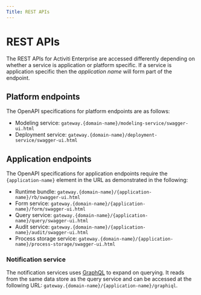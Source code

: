 ```yaml
---
Title: REST APIs
---
```


# REST APIs
The REST APIs for Activiti Enterprise are accessed differently depending on whether a service is application or platform specific. If a service is application specific then the *application name* will form part of the endpoint. 

## Platform endpoints
The OpenAPI specifications for platform endpoints are as follows:

* Modeling service: `gateway.{domain-name}/modeling-service/swagger-ui.html`
* Deployment service: `gateway.{domain-name}/deployment-service/swagger-ui.html`

## Application endpoints
The OpenAPI specifications for application endpoints require the `{application-name}` element in the URL as demonstrated in the following:

* Runtime bundle: `gateway.{domain-name}/{application-name}/rb/swagger-ui.html`
* Form service: `gateway.{domain-name}/{application-name}/form/swagger-ui.html`
* Query service: `gateway.{domain-name}/{application-name}/query/swagger-ui.html`
* Audit service: `gateway.{domain-name}/{application-name}/audit/swagger-ui.html`
* Process storage service: `gateway.{domain-name}/{application-name}/process-storage/swagger-ui.html`

### Notification service
The notification services uses [GraphQL](https://graphql.org/learn/) to expand on querying. It reads from the same data store as the query service and can be accessed at the following URL: 
`gateway.{domain-name}/{application-name}/graphiql`. 